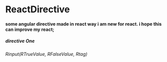 # ReactDirective
####  some angular directive made in react way i am new for react. i hope this can improve my react;
#####  directive One
######  Rinput(RTrueValue, RFalseValue, Rtag)
